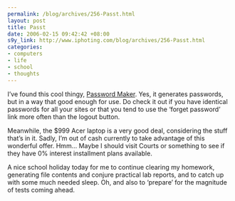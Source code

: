 ```yaml
--- 
permalink: /blog/archives/256-Passt.html
layout: post
title: Passt
date: 2006-02-15 09:42:42 +08:00
s9y_link: http://www.iphoting.com/blog/archives/256-Passt.html
categories: 
- computers
- life
- school
- thoughts
---
```

<p class="whiteline"><p>I&#8217;ve found this cool thingy, <a onclick="_gaq.push(['_trackPageview', '/extlink/passwordmaker.org']);"  href="http://passwordmaker.org">Password Maker</a>. Yes, it generates passwords, but in a way that good enough for use. Do check it out if you have identical passwords for all your sites or that you tend to use the &#8216;forget password&#8217; link more often than the logout button.</p>
</p><p class="whiteline"><p>Meanwhile, the $999 Acer laptop is a very good deal, considering the stuff that&#8217;s in it. Sadly, I&#8217;m out of cash currently to take advantage of this wonderful offer. Hmm... Maybe I should visit Courts or something to see if they have 0% interest installment plans available.</p>
</p><p class="break"><p>A nice school holiday today for me to continue clearing my homework, generating file contents and conjure practical lab reports, and to catch up with some much needed sleep. Oh, and also to &#8216;prepare&#8217; for the magnitude of tests coming ahead.</p></p>
